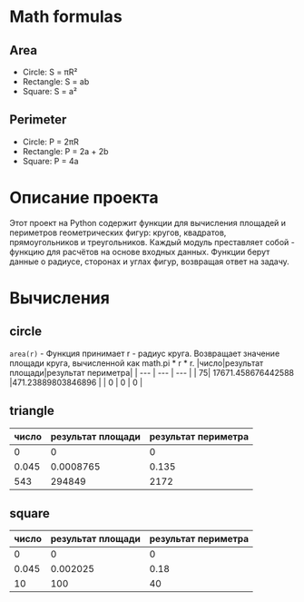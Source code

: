# Math formulas
## Area
- Circle: S = πR²
- Rectangle: S = ab
- Square: S = a²

## Perimeter
- Circle: P = 2πR
- Rectangle: P = 2a + 2b
- Square: P = 4a
# Описание проекта
 Этот проект на Python содержит функции для вычисления площадей и периметров геометрических фигур: кругов, квадратов, прямоугольников и треугольников. Каждый модуль преставляет собой - функцию для расчётов на основе входных данных. Функции берут данные о радиусе, сторонах и углах фигур, возвращая ответ на задачу.
# Вычисления
## circle 
 `area(r)` - Функция принимает r - радиус круга. Возвращает значение площади круга, вычисленной как math.pi * r * r.
|число|результат площади|результат периметра|
| --- | --- | --- |
| 75| 17671.458676442588 |471.23889803846896 |
| 0 | 0 | 0 |
## triangle
|число|результат площади|результат периметра|
| --- | --- | --- |
| 0 | 0 | 0 |
| 0.045 | 0.0008765 | 0.135 |
| 543 | 294849 | 2172 |
## square
|число|результат площади|результат периметра|
| --- | --- | --- |
| 0 | 0 | 0 |
| 0.045 | 0.002025 | 0.18 |
| 10 | 100 | 40 |

